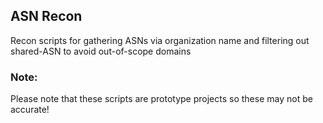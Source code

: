 ## ASN Recon
Recon scripts for gathering ASNs via organization name and filtering out shared-ASN to avoid out-of-scope domains

### Note:
Please note that these scripts are prototype projects so these may not be accurate!
